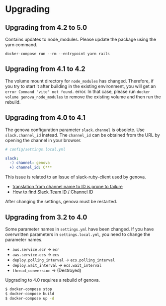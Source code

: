 # Upgrading

## Upgrading from 4.2 to 5.0

Contains updates to node_modules. Please update the package using the yarn command.

```shell
docker-compose run --rm --entrypoint yarn rails
```

## Upgrading from 4.1 to 4.2

The volume mount directory for `node_modules` has changed. Therefore, if you try to start it after building in the existing environment, you will get an `error Command "vite" not found.` error.
In that case, please run `docker volume genova_node_modules` to remove the existing volume and then run the rebuild.

## Upgrading from 4.0 to 4.1

The genova configuration parameter `slack.channel` is obsolete. Use `slack.channel_id` instead.
The `channel_id` can be obtained from the URL by opening the channel in your browser.

```yaml
# config/settings.local.yml

slack:
  -) channel: genova
  +) channel_id: C***
```

This issue is related to an Issue of slack-ruby-client used by genova.

* [translation from channel name to ID is prone to failure ](https://github.com/slack-ruby/slack-ruby-client/issues/271)
* [How to find Slack Team ID / Channel ID](https://feedly.helpscoutdocs.com/article/648-how-to-find-slack-channel-id)

After changing the settings, genova must be restarted.

## Upgrading from 3.2 to 4.0

Some parameter names in `settings.yml` have been changed.
If you have overwritten parameters in `settings.local.yml`, you need to change the parameter names.

* `aws.service.ecr` -> `ecr`
* `aws.service.ecs` -> `ecs`
* `deploy.polling_interval` -> `ecs.polling_interval`
* `deploy.wait_interval` -> `ecs.wait_interval`
* `thread_conversion` -> (Destroyed)

Upgrading to 4.0 requires a rebuild of genova.

```zsh
$ docker-compose stop
$ docker-compose build
$ docker-compose up -d
```
